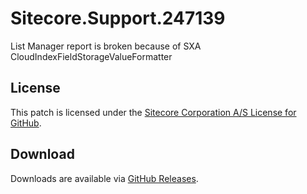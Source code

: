 # Sitecore.Support.247139
List Manager report is broken because of SXA CloudIndexFieldStorageValueFormatter

## License  
This patch is licensed under the [Sitecore Corporation A/S License for GitHub](https://github.com/sitecoresupport/Sitecore.Support.247139/blob/master/LICENSE).  

## Download  
Downloads are available via [GitHub Releases](https://github.com/sitecoresupport/Sitecore.Support.247139/releases).  
